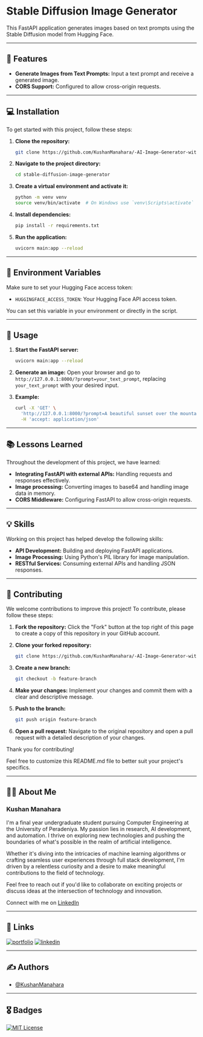 

# Stable Diffusion Image Generator


This FastAPI application generates images based on text prompts using the Stable Diffusion model from Hugging Face.


---

## 🚀 Features

- **Generate Images from Text Prompts:** Input a text prompt and receive a generated image.
- **CORS Support:** Configured to allow cross-origin requests.

---

## 💻 Installation

To get started with this project, follow these steps:

1. **Clone the repository:**
   ```sh
   git clone https://github.com/KushanManahara/-AI-Image-Generator-with-Stable-Diffusion.git
   ```

2. **Navigate to the project directory:**
   ```sh
   cd stable-diffusion-image-generator
   ```

3. **Create a virtual environment and activate it:**
   ```sh
   python -m venv venv
   source venv/bin/activate  # On Windows use `venv\Scripts\activate`
   ```

4. **Install dependencies:**
   ```sh
   pip install -r requirements.txt
   ```

5. **Run the application:**
   ```sh
   uvicorn main:app --reload
   ```
---

## 🔑 Environment Variables

Make sure to set your Hugging Face access token:

- `HUGGINGFACE_ACCESS_TOKEN`: Your Hugging Face API access token.

You can set this variable in your environment or directly in the script.

---

## 🚀 Usage

1. **Start the FastAPI server:**
   ```sh
   uvicorn main:app --reload
   ```

2. **Generate an image:**
   Open your browser and go to `http://127.0.0.1:8000/?prompt=your_text_prompt`, replacing `your_text_prompt` with your desired input.

3. **Example:**
   ```sh
   curl -X 'GET' \
     'http://127.0.0.1:8000/?prompt=A beautiful sunset over the mountains' \
     -H 'accept: application/json'
   ```
---

## 📚 Lessons Learned

Throughout the development of this project, we have learned:

- **Integrating FastAPI with external APIs:** Handling requests and responses effectively.
- **Image processing:** Converting images to base64 and handling image data in memory.
- **CORS Middleware:** Configuring FastAPI to allow cross-origin requests.

---

## 💡 Skills

Working on this project has helped develop the following skills:

- **API Development:** Building and deploying FastAPI applications.
- **Image Processing:** Using Python's PIL library for image manipulation.
- **RESTful Services:** Consuming external APIs and handling JSON responses.

---
## 🤝 Contributing

We welcome contributions to improve this project! To contribute, please follow these steps:

1. **Fork the repository:**
   Click the "Fork" button at the top right of this page to create a copy of this repository in your GitHub account.

2. **Clone your forked repository:**
   ```sh
   git clone https://github.com/KushanManahara/-AI-Image-Generator-with-Stable-Diffusion.git
   ```

3. **Create a new branch:**
   ```sh
   git checkout -b feature-branch
   ```

4. **Make your changes:**
   Implement your changes and commit them with a clear and descriptive message.

5. **Push to the branch:**
   ```sh
   git push origin feature-branch
   ```

6. **Open a pull request:**
   Navigate to the original repository and open a pull request with a detailed description of your changes.

Thank you for contributing!

Feel free to customize this README.md file to better suit your project's specifics.

---


## 🧑‍💼 About Me
### Kushan Manahara

I'm a final year undergraduate student pursuing Computer Engineering at the University of Peradeniya. My passion lies in research, AI development, and automation. I thrive on exploring new technologies and pushing the boundaries of what's possible in the realm of artificial intelligence.

Whether it's diving into the intricacies of machine learning algorithms or crafting seamless user experiences through full stack development, I'm driven by a relentless curiosity and a desire to make meaningful contributions to the field of technology.

Feel free to reach out if you'd like to collaborate on exciting projects or discuss ideas at the intersection of technology and innovation.


Connect with me on [LinkedIn]([Your_LinkedIn_Profile_URL](https://www.linkedin.com/in/kushan-manahara/))

---

## 🔗 Links
[![portfolio](https://img.shields.io/badge/my_portfolio-000?style=for-the-badge&logo=ko-fi&logoColor=white)](https://kushan-portfollio.vercel.app/)
[![linkedin](https://img.shields.io/badge/linkedin-0A66C2?style=for-the-badge&logo=linkedin&logoColor=white)](https://www.linkedin.com/in/kushan-manahara/)

---

## ✍️ Authors
- [@KushanManahara](https://github.com/KushanManahara/)

---

## 🎖️ Badges
[![MIT License](https://img.shields.io/badge/License-MIT-green.svg)](https://choosealicense.com/licenses/mit/)